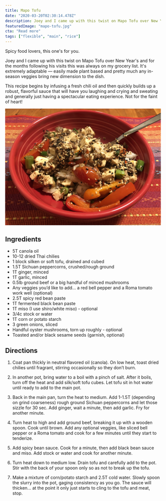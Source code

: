 ```yaml
---
title: Mapo Tofu
date: "2020-03-20T02:30:14.478Z"
description: Joey and I came up with this twist on Mapo Tofu over New Year's and for the months following his visits this was always on my grocery list. It's extremely adaptable — easily made plant based, and pretty much any in-season veggies bring new dimension to the dish.
featuredImage: "mapo-tofu.jpg"
cta: "Read more"
tags: ["flexible", "main", "rice"]
---
```


Spicy food lovers, this one's for you.

Joey and I came up with this twist on Mapo Tofu over New Year's and for the months following his visits this was always on my grocery list. It's extremely adaptable — easily made plant based and pretty much any in-season veggies bring new dimension to the dish.

This recipe begins by infusing a fresh chili oil and then quickly builds up a robust, flavorful sauce that will have you laughing and crying and sweating and generally just having a spectacular eating experience. Not for the faint of heart!

![Mapo Tofu rice bowl](./mapo-tofu-bowl.jpg)

## Ingredients

-   5T canola oil
-   10-12 dried Thai chilies
-   1 block silken or soft tofu, drained and cubed
-   1.5T Sichuan peppercorns, crushed/rough ground
-   1T ginger, minced
-   1T garlic, minced
-   0.5lb ground beef or a big handful of minced mushrooms
-   Any veggies you’d like to add… a red bell pepper and a Roma tomato work well (optional)
-   2.5T spicy red bean paste
-   1T fermented black bean paste
-   1T miso (I use shiro/white miso) - optional
-   3/4c stock or water
-   1T corn or potato starch
-   3 green onions, sliced
-   Handful oyster mushrooms, torn up roughly - optional
-   Toasted and/or black sesame seeds (garnish, optional)

## Directions

1. Coat pan thickly in neutral flavored oil (canola). On low heat, toast dried chilies until fragrant, stirring occasionally so they don’t burn.

2. In another pot, bring water to a boil with a pinch of salt. After it boils, turn off the heat and add silk/soft tofu cubes. Let tofu sit in hot water until ready to add to the main pot.

3. Back in the main pan, turn the heat to medium. Add 1-1.5T (depending on grind coarseness) rough ground Sichuan peppercorns and let those sizzle for 30 sec. Add ginger, wait a minute, then add garlic. Fry for another minute.

4. Turn heat to high and add ground beef, breaking it up with a wooden spoon. Cook until brown. Add any optional veggies, like sliced bell pepper or a Roma tomato and cook for a few minutes until they start to tenderize.

5. Add spicy bean sauce. Cook for a minute, then add black bean sauce and miso. Add stock or water and cook for another minute.

6. Turn heat down to medium low. Drain tofu and carefully add to the pot. Stir with the back of your spoon only so as not to break up the tofu.

7. Make a mixture of corn/potato starch and 2.5T cold water. Slowly spoon the slurry into the pot, gaging consistency as you go. The sauce will thicken... at the point it only just starts to cling to the tofu and meat, stop.

